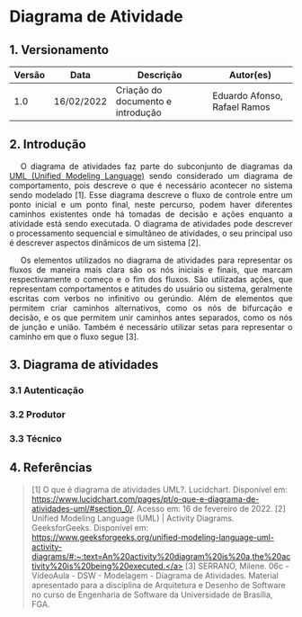 # Diagrama de Atividade

## 1. Versionamento

| Versão | Data       | Descrição                         | Autor(es)                   |
| ------ | ---------- | --------------------------------- | --------------------------- |
| 1.0    | 16/02/2022 | Criação do documento e introdução | Eduardo Afonso, Rafael Ramos |

## 2. Introdução

<p align="justify" style="text-indent: 20px">O diagrama de atividades faz parte do subconjunto de diagramas da <a href="https://www.uml.org/what-is-uml.htm">UML (Unified Modeling Language)</a> sendo considerado um diagrama de comportamento, pois descreve o que é necessário acontecer no sistema sendo modelado [1]. Esse diagrama descreve o fluxo de controle entre um ponto inicial e um ponto final, neste percurso, podem haver diferentes caminhos existentes onde há tomadas de decisão e ações enquanto a atividade está sendo executada. O diagrama de atividades pode descrever o processamento sequencial e simultâneo de atividades, o seu principal uso é descrever aspectos dinâmicos de um sistema [2].</p>

<p align="justify" style="text-indent: 20px"> Os elementos utilizados no diagrama de atividades para representar os fluxos de maneira mais clara são os nós iniciais e finais, que marcam respectivamente o começo e o fim dos fluxos. São utilizadas ações, que representam comportamentos e atitudes do usuário ou sistema, geralmente escritas com verbos no infinitivo ou gerúndio. Além de elementos que permitem criar caminhos alternativos, como os nós de bifurcação e decisão, e os que permitem unir caminhos antes separados, como os nós de junção e união. Também é necessário utilizar setas para representar o caminho em que o fluxo segue [3].</p>

## 3. Diagrama de atividades

### 3.1 Autenticação
### 3.2 Produtor
### 3.3 Técnico


## 4. Referências

> [1] O que é diagrama de atividades UML?. Lucidchart. Disponível em: <a href="https://www.lucidchart.com/pages/pt/o-que-e-diagrama-de-atividades-uml/#section_0/">https://www.lucidchart.com/pages/pt/o-que-e-diagrama-de-atividades-uml/#section_0/</a>. Acesso em: 16 de fevereiro de 2022.
> [2] Unified Modeling Language (UML) | Activity Diagrams. GeeksforGeeks. Disponível em: <a href="https://www.geeksforgeeks.org/unified-modeling-language-uml-activity-diagrams/#:~:text=An%20activity%20diagram%20is%20a,the%20activity%20is%20being%20executed.">https://www.geeksforgeeks.org/unified-modeling-language-uml-activity-diagrams/#:~:text=An%20activity%20diagram%20is%20a,the%20activity%20is%20being%20executed.</a>
> [3] SERRANO, Milene. 06c - VídeoAula - DSW - Modelagem - Diagrama de Atividades. Material apresentado para a disciplina de Arquitetura e Desenho de Software no curso de Engenharia de Software da Universidade de Brasília, FGA.